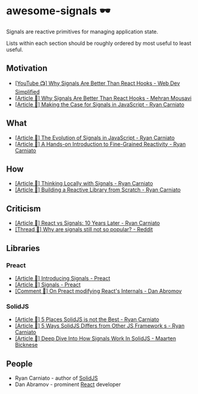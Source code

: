 # awesome-signals 🕶️

Signals are reactive primitives for managing application state.

Lists within each section should be roughly ordered by most useful to least useful.

## Motivation

* [[YouTube 📺] Why Signals Are Better Than React Hooks - Web Dev Simplified](https://www.youtube.com/watch?v=SO8lBVWF2Y8)
* [[Article 📰] Why Signals Are Better Than React Hooks - Mehran Mousavi](https://www.linkedin.com/pulse/why-signals-better-than-react-hooks-mehran-mousavi-eykce/)
* [[Article 📰] Making the Case for Signals in JavaScript - Ryan Carniato](https://dev.to/this-is-learning/making-the-case-for-signals-in-javascript-4c7i)

## What

* [[Article 📰] The Evolution of Signals in JavaScript - Ryan Carniato](https://dev.to/this-is-learning/the-evolution-of-signals-in-javascript-8ob)
* [[Article 📰] A Hands-on Introduction to Fine-Grained Reactivity - Ryan Carniato](https://dev.to/ryansolid/a-hands-on-introduction-to-fine-grained-reactivity-3ndf)

## How

* [[Article 📰] Thinking Locally with Signals - Ryan Carniato](https://dev.to/this-is-learning/thinking-locally-with-signals-3b7h)
* [[Article 📰] Building a Reactive Library from Scratch - Ryan Carniato](https://dev.to/ryansolid/building-a-reactive-library-from-scratch-1i0p)

## Criticism

* [[Article 📰] React vs Signals: 10 Years Later - Ryan Carniato](https://dev.to/this-is-learning/react-vs-signals-10-years-later-3k71)
* [[Thread 🧵] Why are signals still not so popular? - Reddit](https://www.reddit.com/r/reactjs/comments/14tzwdw/why_are_signals_still_not_so_popular/)

## Libraries

### Preact

* [[Article 📰] Introducing Signals - Preact](https://preactjs.com/blog/introducing-signals/)
* [[Article 📰] Signals - Preact](https://preactjs.com/guide/v10/signals/)
* [[Comment 💬] On Preact modifying React's Internals - Dan Abromov](https://github.com/facebook/react/issues/26704#issuecomment-1522044060)

### SolidJS

* [[Article 📰] 5 Places SolidJS is not the Best - Ryan Carniato](https://dev.to/this-is-learning/5-places-solidjs-is-not-the-best-5019)
* [[Article 📰] 5 Ways SolidJS Differs from Other JS Framework s - Ryan Carniato](https://dev.to/ryansolid/5-ways-solidjs-differs-from-other-js-frameworks-1g63)
* [[Article 📰] Deep Dive Into How Signals Work In SolidJS - Maarten Bicknese](https://www.thisdot.co/blog/deep-dive-into-how-signals-work-in-solidjs)

## People

* Ryan Carniato - author of [SolidJS](https://www.solidjs.com/)
* Dan Abramov - prominent [React](https://react.dev/) developer

